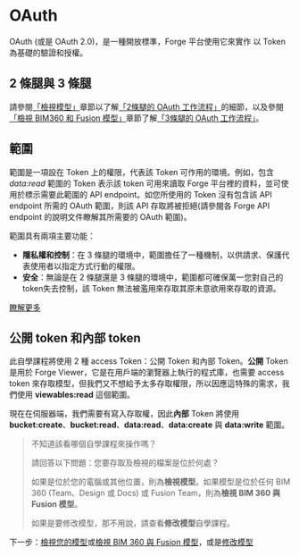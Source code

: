 # OAuth

OAuth (或是 OAuth 2.0)，是一種開放標準，Forge 平台使用它來實作 以 Token 為基礎的驗證和授權。

## 2 條腿與 3 條腿

請參閱[「檢視模型」](/zh-TW/tutorials/viewmodels)章節以了解[「2條腿的 OAuth 工作流程」](https://forge.autodesk.com/en/docs/oauth/v2/tutorials/get-2-legged-token/)的細節，以及參閱[「檢視 BIM360 和 Fusion 模型」](/zh-TW/tutorials/viewhubmodels)章節了解[「3條腿的 OAuth 工作流程」](https://forge.autodesk.com/en/docs/oauth/v2/tutorials/get-3-legged-token/)。

## 範圍

範圍是一項設在 Token 上的權限，代表該 Token 可作用的環境。例如，包含 _data:read_ 範圍的 Token 表示該 token 可用來讀取 Forge 平台裡的資料，並可使用於標示需要此範圍的 API endpoint。如您所使用的 Token 沒有包含該 API endpoint 所需的 OAuth 範圍，則該 API 存取將被拒絕(請參閱各 Forge API endpoint 的說明文件瞭解其所需要的 OAuth 範圍)。

範圍具有兩項主要功能：

- **隱私權和控制**：在 3 條腿的環境中，範圍擔任了一種機制，以供請求、保護代表使用者以指定方式行動的權限。
- **安全**：無論是在 2 條腿還是 3 條腿的環境中，範圍都可確保萬一您對自己的token失去控制，該 Token 無法被濫用來存取其原未意欲用來存取的資源。

[瞭解更多](https://forge.autodesk.com/en/docs/oauth/v2/overview/scopes/)

## 公開 token 和內部 token

此自學課程將使用 2 種 access Token：公開 Token 和內部 Token。**公開** Token 是用於 Forge Viewer，它是在用戶端的瀏覽器上執行的程式庫，也需要 access token 來存取模型，但我們又不想給予太多存取權限，所以因應這特殊的需求，我們使用 **viewables:read** 這個範圍。 

現在在伺服器端，我們需要有寫入存取權，因此**內部** Token 將使用 **bucket:create**、**bucket:read**、**data:read**、**data:create** 與 **data:write** 範圍。

> 不知道該看哪個自學課程來操作嗎？ 
> 
> 請回答以下問題：您要存取及檢視的檔案是位於何處？ 
> 
> 如果是位於您的電腦或其他位置，則為**檢視模型**。如果模型是位於任何 BIM 360 (Team、Design 或 Docs) 或 Fusion Team，則為**檢視 BIM 360 與 Fusion 模型**。
>
> 如果是要修改模型，那不用說，請查看**修改模型**自學課程。

下一步：[檢視您的模型](/zh-TW/tutorials/viewmodels)或[檢視 BIM 360 與 Fusion 模型](/zh-TW/tutorials/viewhubmodels)，或是[修改模型](/zh-TW/tutorials/modifymodels)